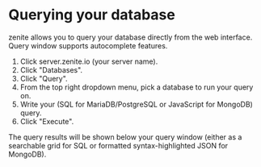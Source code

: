# Querying your database

zenite allows you to query your database directly from the web interface. Query window supports autocomplete features.

1. Click server.zenite.io (your server name).
2. Click "Databases".
3. Click "Query".
4. From the top right dropdown menu, pick a database to run your query on.
5. Write your (SQL for MariaDB/PostgreSQL or JavaScript for MongoDB) query.
6. Click "Execute".

The query results will be shown below your query window (either as a searchable grid for SQL or formatted syntax-highlighted JSON for MongoDB).
